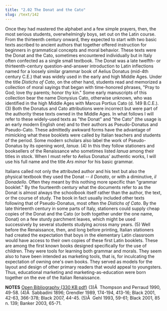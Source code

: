 ```yaml
---
title: "2.02 The Donat and the Cato"
slug: /text/142
---
```

Once they had mastered the alphabet and a few simple prayers, then, the most serious students, overwhelmingly boys, set out on the Latin course. From the thirteenth century onward, they expected to start with two basic texts ascribed to ancient authors that together offered instruction for beginners in grammatical concepts and moral behavior. These texts were the Donat and the Cato, sometimes encountered individually but in Italy often confected as a single small textbook. The Donat was a late twelfth- or thirteenth-century question-and-answer introduction to Latin inflections named for a loosely similar grammar book of Aelius Donatus (mid-4th century C.E.) that was widely used in the early and high Middle Ages. Under the title <em>Distichs of Cato</em>, on the other hand, students read and memorized a collection of moral sayings that began with time-honored phrases, "Pray to God; love thy parents; honor thy kin." Some early manuscripts of this collection bear the name Dionysius Cato, otherwise unknown, who was identified in the high Middle Ages with Marcus Portius Cato (d. 149 B.C.E.). (3) Both the Donatus and Cato attributions were incorrect but were part of the authority these texts owned in the Middle Ages. In what follows I will refer to these widely-used texts as "the Donat" and "the Cato" (the usage is an early modern English one) and to their authors as Pseudo-Donatus and Pseudo-Cato. These admittedly awkward forms have the advantage of mimicking what these booklets were called by Italian teachers and students of the period. Some modern scholars also label the work of Pseudo-Donatus by its opening word, <em>Ianua</em>. (4) In this they follow stationers and booksellers of the Renaissance who sometimes listed <em>Ianua</em> among their titles in stock. When I must refer to Aelius Donatus' authentic works, I will use his full name and the title <em>Ars minor</em> for his basic grammar.

Italians called not only the attributed author and his text but also the physical textbook they used the Donat -- <em>il Donato</em>, or with a diminutive, <em>il Donadello</em>. Often they meant by this nothing more specific than "grammar booklet." By the fourteenth century what the documents refer to as the Donat is almost always the schoolbook itself rather than the author, the text, or the course of study. The book in fact usually included other texts following that of Pseudo-Donatus, most often the <em>Distichs of Cato</em>. By the late thirteenth century in some parts of Italy, stationers could supply cheap copies of the Donat and the Cato (or both together under the one name, Donat) on a few sturdy parchment leaves, which might be used successively by several students studying across many years. (5) Well before the Renaissance, then, and long before printing, Italian stationers had created the expectation that boys in the elementary Latin classroom would have access to their own copies of these first Latin booklets. These are among the first known books designed specifically for the use of children. They were tools for learning both grammar and morals. They seem also to have been intended as marketing tools, that is, for inculcating the expectation of owning one's own books. They served as models for the layout and design of other primary readers that would appeal to youngsters. Thus, educational marketing and marketing-as-education were born together on the eve of the Italian Renaissance.

<strong>NOTES</strong>
<a href="http://www.humanismforsale.org/bibliography.pdf" target="new">Open Bibliography (330 KB pdf)</a>
(3)Â  Thompson and Perraud 1990, 49-58.
(4)Â  Sabbadini 1896; Grendler 1989, 174-194, 413-16; Black 2001, 42-63, 366-378; Black 2007, 44-45.
(5)Â  Gehl 1993, 59-61; Black 2001, 85 n. 139; Banker 2003, 65-71.
